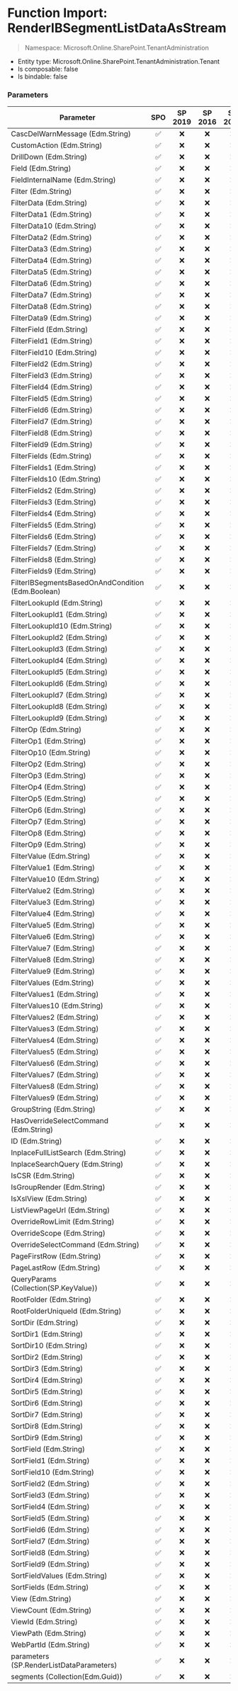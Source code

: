 # Function Import: RenderIBSegmentListDataAsStream

> Namespace: Microsoft.Online.SharePoint.TenantAdministration

- Entity type: Microsoft.Online.SharePoint.TenantAdministration.Tenant
- Is composable: false
- Is bindable: false

### Parameters

Parameter | SPO | SP 2019 | SP 2016 | SP 2013
----------|:---:|:-------:|:-------:|:-------:
CascDelWarnMessage (Edm.String) | ✅ | ❌ | ❌ | ❌
CustomAction (Edm.String) | ✅ | ❌ | ❌ | ❌
DrillDown (Edm.String) | ✅ | ❌ | ❌ | ❌
Field (Edm.String) | ✅ | ❌ | ❌ | ❌
FieldInternalName (Edm.String) | ✅ | ❌ | ❌ | ❌
Filter (Edm.String) | ✅ | ❌ | ❌ | ❌
FilterData (Edm.String) | ✅ | ❌ | ❌ | ❌
FilterData1 (Edm.String) | ✅ | ❌ | ❌ | ❌
FilterData10 (Edm.String) | ✅ | ❌ | ❌ | ❌
FilterData2 (Edm.String) | ✅ | ❌ | ❌ | ❌
FilterData3 (Edm.String) | ✅ | ❌ | ❌ | ❌
FilterData4 (Edm.String) | ✅ | ❌ | ❌ | ❌
FilterData5 (Edm.String) | ✅ | ❌ | ❌ | ❌
FilterData6 (Edm.String) | ✅ | ❌ | ❌ | ❌
FilterData7 (Edm.String) | ✅ | ❌ | ❌ | ❌
FilterData8 (Edm.String) | ✅ | ❌ | ❌ | ❌
FilterData9 (Edm.String) | ✅ | ❌ | ❌ | ❌
FilterField (Edm.String) | ✅ | ❌ | ❌ | ❌
FilterField1 (Edm.String) | ✅ | ❌ | ❌ | ❌
FilterField10 (Edm.String) | ✅ | ❌ | ❌ | ❌
FilterField2 (Edm.String) | ✅ | ❌ | ❌ | ❌
FilterField3 (Edm.String) | ✅ | ❌ | ❌ | ❌
FilterField4 (Edm.String) | ✅ | ❌ | ❌ | ❌
FilterField5 (Edm.String) | ✅ | ❌ | ❌ | ❌
FilterField6 (Edm.String) | ✅ | ❌ | ❌ | ❌
FilterField7 (Edm.String) | ✅ | ❌ | ❌ | ❌
FilterField8 (Edm.String) | ✅ | ❌ | ❌ | ❌
FilterField9 (Edm.String) | ✅ | ❌ | ❌ | ❌
FilterFields (Edm.String) | ✅ | ❌ | ❌ | ❌
FilterFields1 (Edm.String) | ✅ | ❌ | ❌ | ❌
FilterFields10 (Edm.String) | ✅ | ❌ | ❌ | ❌
FilterFields2 (Edm.String) | ✅ | ❌ | ❌ | ❌
FilterFields3 (Edm.String) | ✅ | ❌ | ❌ | ❌
FilterFields4 (Edm.String) | ✅ | ❌ | ❌ | ❌
FilterFields5 (Edm.String) | ✅ | ❌ | ❌ | ❌
FilterFields6 (Edm.String) | ✅ | ❌ | ❌ | ❌
FilterFields7 (Edm.String) | ✅ | ❌ | ❌ | ❌
FilterFields8 (Edm.String) | ✅ | ❌ | ❌ | ❌
FilterFields9 (Edm.String) | ✅ | ❌ | ❌ | ❌
FilterIBSegmentsBasedOnAndCondition (Edm.Boolean) | ✅ | ❌ | ❌ | ❌
FilterLookupId (Edm.String) | ✅ | ❌ | ❌ | ❌
FilterLookupId1 (Edm.String) | ✅ | ❌ | ❌ | ❌
FilterLookupId10 (Edm.String) | ✅ | ❌ | ❌ | ❌
FilterLookupId2 (Edm.String) | ✅ | ❌ | ❌ | ❌
FilterLookupId3 (Edm.String) | ✅ | ❌ | ❌ | ❌
FilterLookupId4 (Edm.String) | ✅ | ❌ | ❌ | ❌
FilterLookupId5 (Edm.String) | ✅ | ❌ | ❌ | ❌
FilterLookupId6 (Edm.String) | ✅ | ❌ | ❌ | ❌
FilterLookupId7 (Edm.String) | ✅ | ❌ | ❌ | ❌
FilterLookupId8 (Edm.String) | ✅ | ❌ | ❌ | ❌
FilterLookupId9 (Edm.String) | ✅ | ❌ | ❌ | ❌
FilterOp (Edm.String) | ✅ | ❌ | ❌ | ❌
FilterOp1 (Edm.String) | ✅ | ❌ | ❌ | ❌
FilterOp10 (Edm.String) | ✅ | ❌ | ❌ | ❌
FilterOp2 (Edm.String) | ✅ | ❌ | ❌ | ❌
FilterOp3 (Edm.String) | ✅ | ❌ | ❌ | ❌
FilterOp4 (Edm.String) | ✅ | ❌ | ❌ | ❌
FilterOp5 (Edm.String) | ✅ | ❌ | ❌ | ❌
FilterOp6 (Edm.String) | ✅ | ❌ | ❌ | ❌
FilterOp7 (Edm.String) | ✅ | ❌ | ❌ | ❌
FilterOp8 (Edm.String) | ✅ | ❌ | ❌ | ❌
FilterOp9 (Edm.String) | ✅ | ❌ | ❌ | ❌
FilterValue (Edm.String) | ✅ | ❌ | ❌ | ❌
FilterValue1 (Edm.String) | ✅ | ❌ | ❌ | ❌
FilterValue10 (Edm.String) | ✅ | ❌ | ❌ | ❌
FilterValue2 (Edm.String) | ✅ | ❌ | ❌ | ❌
FilterValue3 (Edm.String) | ✅ | ❌ | ❌ | ❌
FilterValue4 (Edm.String) | ✅ | ❌ | ❌ | ❌
FilterValue5 (Edm.String) | ✅ | ❌ | ❌ | ❌
FilterValue6 (Edm.String) | ✅ | ❌ | ❌ | ❌
FilterValue7 (Edm.String) | ✅ | ❌ | ❌ | ❌
FilterValue8 (Edm.String) | ✅ | ❌ | ❌ | ❌
FilterValue9 (Edm.String) | ✅ | ❌ | ❌ | ❌
FilterValues (Edm.String) | ✅ | ❌ | ❌ | ❌
FilterValues1 (Edm.String) | ✅ | ❌ | ❌ | ❌
FilterValues10 (Edm.String) | ✅ | ❌ | ❌ | ❌
FilterValues2 (Edm.String) | ✅ | ❌ | ❌ | ❌
FilterValues3 (Edm.String) | ✅ | ❌ | ❌ | ❌
FilterValues4 (Edm.String) | ✅ | ❌ | ❌ | ❌
FilterValues5 (Edm.String) | ✅ | ❌ | ❌ | ❌
FilterValues6 (Edm.String) | ✅ | ❌ | ❌ | ❌
FilterValues7 (Edm.String) | ✅ | ❌ | ❌ | ❌
FilterValues8 (Edm.String) | ✅ | ❌ | ❌ | ❌
FilterValues9 (Edm.String) | ✅ | ❌ | ❌ | ❌
GroupString (Edm.String) | ✅ | ❌ | ❌ | ❌
HasOverrideSelectCommand (Edm.String) | ✅ | ❌ | ❌ | ❌
ID (Edm.String) | ✅ | ❌ | ❌ | ❌
InplaceFullListSearch (Edm.String) | ✅ | ❌ | ❌ | ❌
InplaceSearchQuery (Edm.String) | ✅ | ❌ | ❌ | ❌
IsCSR (Edm.String) | ✅ | ❌ | ❌ | ❌
IsGroupRender (Edm.String) | ✅ | ❌ | ❌ | ❌
IsXslView (Edm.String) | ✅ | ❌ | ❌ | ❌
ListViewPageUrl (Edm.String) | ✅ | ❌ | ❌ | ❌
OverrideRowLimit (Edm.String) | ✅ | ❌ | ❌ | ❌
OverrideScope (Edm.String) | ✅ | ❌ | ❌ | ❌
OverrideSelectCommand (Edm.String) | ✅ | ❌ | ❌ | ❌
PageFirstRow (Edm.String) | ✅ | ❌ | ❌ | ❌
PageLastRow (Edm.String) | ✅ | ❌ | ❌ | ❌
QueryParams (Collection(SP.KeyValue)) | ✅ | ❌ | ❌ | ❌
RootFolder (Edm.String) | ✅ | ❌ | ❌ | ❌
RootFolderUniqueId (Edm.String) | ✅ | ❌ | ❌ | ❌
SortDir (Edm.String) | ✅ | ❌ | ❌ | ❌
SortDir1 (Edm.String) | ✅ | ❌ | ❌ | ❌
SortDir10 (Edm.String) | ✅ | ❌ | ❌ | ❌
SortDir2 (Edm.String) | ✅ | ❌ | ❌ | ❌
SortDir3 (Edm.String) | ✅ | ❌ | ❌ | ❌
SortDir4 (Edm.String) | ✅ | ❌ | ❌ | ❌
SortDir5 (Edm.String) | ✅ | ❌ | ❌ | ❌
SortDir6 (Edm.String) | ✅ | ❌ | ❌ | ❌
SortDir7 (Edm.String) | ✅ | ❌ | ❌ | ❌
SortDir8 (Edm.String) | ✅ | ❌ | ❌ | ❌
SortDir9 (Edm.String) | ✅ | ❌ | ❌ | ❌
SortField (Edm.String) | ✅ | ❌ | ❌ | ❌
SortField1 (Edm.String) | ✅ | ❌ | ❌ | ❌
SortField10 (Edm.String) | ✅ | ❌ | ❌ | ❌
SortField2 (Edm.String) | ✅ | ❌ | ❌ | ❌
SortField3 (Edm.String) | ✅ | ❌ | ❌ | ❌
SortField4 (Edm.String) | ✅ | ❌ | ❌ | ❌
SortField5 (Edm.String) | ✅ | ❌ | ❌ | ❌
SortField6 (Edm.String) | ✅ | ❌ | ❌ | ❌
SortField7 (Edm.String) | ✅ | ❌ | ❌ | ❌
SortField8 (Edm.String) | ✅ | ❌ | ❌ | ❌
SortField9 (Edm.String) | ✅ | ❌ | ❌ | ❌
SortFieldValues (Edm.String) | ✅ | ❌ | ❌ | ❌
SortFields (Edm.String) | ✅ | ❌ | ❌ | ❌
View (Edm.String) | ✅ | ❌ | ❌ | ❌
ViewCount (Edm.String) | ✅ | ❌ | ❌ | ❌
ViewId (Edm.String) | ✅ | ❌ | ❌ | ❌
ViewPath (Edm.String) | ✅ | ❌ | ❌ | ❌
WebPartId (Edm.String) | ✅ | ❌ | ❌ | ❌
parameters (SP.RenderListDataParameters) | ✅ | ❌ | ❌ | ❌
segments (Collection(Edm.Guid)) | ✅ | ❌ | ❌ | ❌